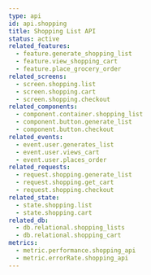 ```yaml
---
type: api
id: api.shopping
title: Shopping List API
status: active
related_features:
  - feature.generate_shopping_list
  - feature.view_shopping_cart
  - feature.place_grocery_order
related_screens:
  - screen.shopping.list
  - screen.shopping.cart
  - screen.shopping.checkout
related_components:
  - component.container.shopping_list
  - component.button.generate_list
  - component.button.checkout
related_events:
  - event.user.generates_list
  - event.user.views_cart
  - event.user.places_order
related_requests:
  - request.shopping.generate_list
  - request.shopping.get_cart
  - request.shopping.checkout
related_state:
  - state.shopping.list
  - state.shopping.cart
related_db:
  - db.relational.shopping_lists
  - db.relational.shopping_cart
metrics:
  - metric.performance.shopping_api
  - metric.errorRate.shopping_api
---
```


